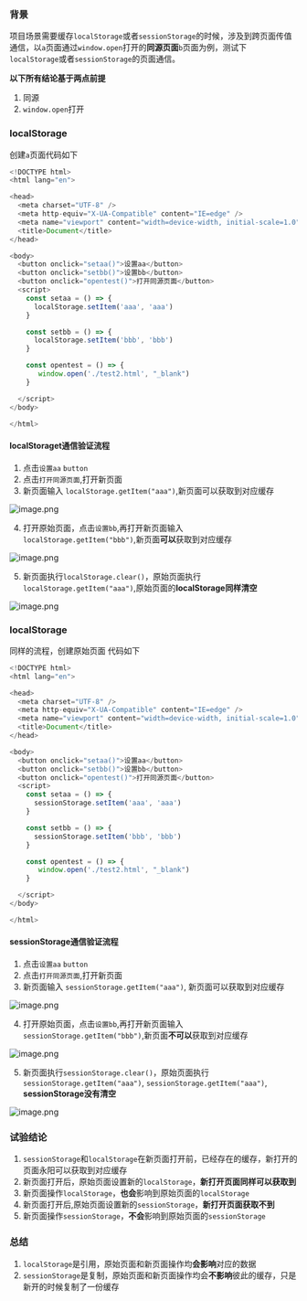 ### 背景

项目场景需要缓存`localStorage`或者`sessionStorage`的时候，涉及到跨页面传值通信，以`a`页面通过`window.open`打开的**同源页面**`b`页面为例，测试下 `localStorage`或者`sessionStorage`的页面通信。<br/>

**以下所有结论基于两点前提**

1.  同源
2.  `window.open`打开

### localStorage

创建`a`页面代码如下

```js
<!DOCTYPE html>
<html lang="en">

<head>
  <meta charset="UTF-8" />
  <meta http-equiv="X-UA-Compatible" content="IE=edge" />
  <meta name="viewport" content="width=device-width, initial-scale=1.0" />
  <title>Document</title>
</head>

<body>
  <button onclick="setaa()">设置aa</button>
  <button onclick="setbb()">设置bb</button>
  <button onclick="opentest()">打开同源页面</button>
  <script>
    const setaa = () => {
      localStorage.setItem('aaa', 'aaa')
    }

    const setbb = () => {
      localStorage.setItem('bbb', 'bbb')
    }

    const opentest = () => {
       window.open('./test2.html', "_blank")
    }

  </script>
</body>

</html>
```

#### localStoraget通信验证流程

1.  点击`设置aa` `button`
2.  点击`打开同源页面`,打开新页面
3.  新页面输入 `localStorage.getItem("aaa")`,新页面可以获取到对应缓存

![image.png](https://p0-xtjj-private.juejin.cn/tos-cn-i-73owjymdk6/60dacea3c471421b8e3c4135684018c9~tplv-73owjymdk6-jj-mark-v1:0:0:0:0:5o6Y6YeR5oqA5pyv56S-5Yy6IEAg5LiJ5bCP5rKz:q75.awebp?policy=eyJ2bSI6MywidWlkIjoiNDIyMjU2MjE0MTIxMDQ3OCJ9&rk3s=f64ab15b&x-orig-authkey=f32326d3454f2ac7e96d3d06cdbb035152127018&x-orig-expires=1755071931&x-orig-sign=RASMWQsjI1%2F74JP6%2Fjh%2FlT0Z85o%3D)

4.  打开原始页面，点击`设置bb`,再打开新页面输入 `localStorage.getItem("bbb")`,新页面**可以**获取到对应缓存

![image.png](https://p0-xtjj-private.juejin.cn/tos-cn-i-73owjymdk6/df8ecdb001694c09aa6231d8bdc87727~tplv-73owjymdk6-jj-mark-v1:0:0:0:0:5o6Y6YeR5oqA5pyv56S-5Yy6IEAg5LiJ5bCP5rKz:q75.awebp?policy=eyJ2bSI6MywidWlkIjoiNDIyMjU2MjE0MTIxMDQ3OCJ9&rk3s=f64ab15b&x-orig-authkey=f32326d3454f2ac7e96d3d06cdbb035152127018&x-orig-expires=1755071931&x-orig-sign=rr8MYPfGtGvYzT3%2B93b3yNTyDAg%3D)

5.  新页面执行`localStorage.clear()`，原始页面执行 `localStorage.getItem("aaa")`,原始页面的**localStorage同样清空**

![image.png](https://p0-xtjj-private.juejin.cn/tos-cn-i-73owjymdk6/08766f31bfac4efbb418396a245672fd~tplv-73owjymdk6-jj-mark-v1:0:0:0:0:5o6Y6YeR5oqA5pyv56S-5Yy6IEAg5LiJ5bCP5rKz:q75.awebp?policy=eyJ2bSI6MywidWlkIjoiNDIyMjU2MjE0MTIxMDQ3OCJ9&rk3s=f64ab15b&x-orig-authkey=f32326d3454f2ac7e96d3d06cdbb035152127018&x-orig-expires=1755071931&x-orig-sign=ozFcOLJPnqK1AukJauZ12KxKsQg%3D)

### localStorage

同样的流程，创建原始页面 代码如下

```js
<!DOCTYPE html>
<html lang="en">

<head>
  <meta charset="UTF-8" />
  <meta http-equiv="X-UA-Compatible" content="IE=edge" />
  <meta name="viewport" content="width=device-width, initial-scale=1.0" />
  <title>Document</title>
</head>

<body>
  <button onclick="setaa()">设置aa</button>
  <button onclick="setbb()">设置bb</button>
  <button onclick="opentest()">打开同源页面</button>
  <script>
    const setaa = () => {
      sessionStorage.setItem('aaa', 'aaa')
    }

    const setbb = () => {
      sessionStorage.setItem('bbb', 'bbb')
    }

    const opentest = () => {
       window.open('./test2.html', "_blank")
    }

  </script>
</body>

</html>
```

#### sessionStorage通信验证流程

1.  点击`设置aa` `button`
2.  点击`打开同源页面`,打开新页面
3.  新页面输入 `sessionStorage.getItem("aaa")`, 新页面可以获取到对应缓存

![image.png](https://p0-xtjj-private.juejin.cn/tos-cn-i-73owjymdk6/a376bdd24a9c42a5a12aabe716103b2e~tplv-73owjymdk6-jj-mark-v1:0:0:0:0:5o6Y6YeR5oqA5pyv56S-5Yy6IEAg5LiJ5bCP5rKz:q75.awebp?policy=eyJ2bSI6MywidWlkIjoiNDIyMjU2MjE0MTIxMDQ3OCJ9&rk3s=f64ab15b&x-orig-authkey=f32326d3454f2ac7e96d3d06cdbb035152127018&x-orig-expires=1755071931&x-orig-sign=tQkLSVbSRzTkcU3SOAWRMGJmzBg%3D)

4.  打开原始页面，点击`设置bb`,再打开新页面输入 `sessionStorage.getItem("bbb")`,新页面**不可以**获取到对应缓存

![image.png](https://p0-xtjj-private.juejin.cn/tos-cn-i-73owjymdk6/99c696d8d65a4eba878fd1f4ca1c64b7~tplv-73owjymdk6-jj-mark-v1:0:0:0:0:5o6Y6YeR5oqA5pyv56S-5Yy6IEAg5LiJ5bCP5rKz:q75.awebp?policy=eyJ2bSI6MywidWlkIjoiNDIyMjU2MjE0MTIxMDQ3OCJ9&rk3s=f64ab15b&x-orig-authkey=f32326d3454f2ac7e96d3d06cdbb035152127018&x-orig-expires=1755071931&x-orig-sign=Mko4tox02vMzEEFVN3EblHZSQyw%3D)

5.  新页面执行`sessionStorage.clear()`，原始页面执行 `sessionStorage.getItem("aaa")`, `sessionStorage.getItem("aaa")`, **sessionStorage没有清空**

![image.png](https://p0-xtjj-private.juejin.cn/tos-cn-i-73owjymdk6/e10849c7f96e494182b701168966081f~tplv-73owjymdk6-jj-mark-v1:0:0:0:0:5o6Y6YeR5oqA5pyv56S-5Yy6IEAg5LiJ5bCP5rKz:q75.awebp?policy=eyJ2bSI6MywidWlkIjoiNDIyMjU2MjE0MTIxMDQ3OCJ9&rk3s=f64ab15b&x-orig-authkey=f32326d3454f2ac7e96d3d06cdbb035152127018&x-orig-expires=1755071931&x-orig-sign=LfUpIS5XUwdCZNh7wmtYu%2B1LKmE%3D)

### 试验结论

1.  `sessionStorage`和`localStorage`在新页面打开前，已经存在的缓存，新打开的页面永阳可以获取到对应缓存
2.  新页面打开后，原始页面设置新的`localStorage`，**新打开页面同样可以获取到**
3.  新页面操作`localStorage`，**也会**影响到原始页面的`localStorage`
4.  新页面打开后,原始页面设置新的`sessionStorage`，**新打开页面获取不到**
5.  新页面操作`sessionStorage`，**不会**影响到原始页面的`sessionStorage`

### 总结

1.  `localStorage`是引用，原始页面和新页面操作均**会影响**对应的数据
2.  `sessionStorage`是复制，原始页面和新页面操作均会**不影响**彼此的缓存，只是新开的时候复制了一份缓存
